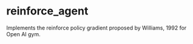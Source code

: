 # reinforce_agent
Implements the reinforce policy gradient proposed by Williams, 1992 for Open AI gym.
